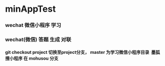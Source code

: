 # minAppTest

### wechat 微信小程序 学习

### wechat(微信) 答题 生成 对联


####  git checkout project 切换至project分支， master 为学习微信小程序目录  墨狐搜小程序 在 mohusou 分支
